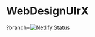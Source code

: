 # WebDesignUIrX

?branch=[![Netlify Status](https://api.netlify.com/api/v1/badges/6650e8ca-83f8-483c-b613-41b922767684/deploy-status)](https://app.netlify.com/sites/webdesignuirx/deploys)
